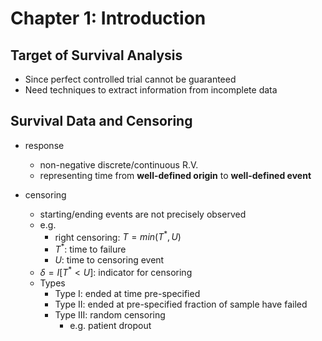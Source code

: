 # Chapter 1: Introduction

## Target of Survival Analysis
- Since perfect controlled trial cannot be guaranteed 
- Need techniques to extract information from incomplete data

## Survival Data and Censoring
- response 
  - non-negative discrete/continuous R.V.
  - representing time from **well-defined origin** to **well-defined event**

- censoring
  - starting/ending events are not precisely observed
  - e.g.
    - right censoring: $T = min(T^*, U)$
    - $T^*$: time to failure
    - $U$: time to censoring event
  - $\delta = I[T^* < U]$: indicator for censoring
  - Types
    - Type I: ended at time pre-specified
    - Type II: ended at pre-specified fraction of sample have failed
    - Type III: random censoring 
      - e.g. patient dropout